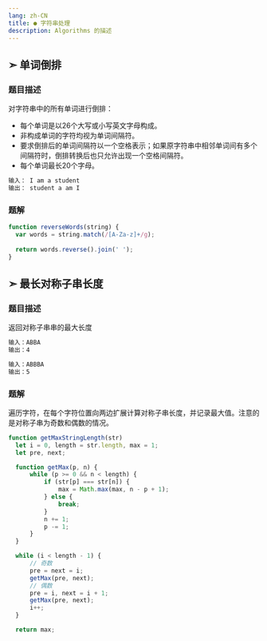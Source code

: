 ```yaml
---
lang: zh-CN
title: ● 字符串处理
description: Algorithms 的描述
---
```


## ➣ 单词倒排

### 题目描述

对字符串中的所有单词进行倒排：

- 每个单词是以26个大写或小写英文字母构成。
- 非构成单词的字符均视为单词间隔符。
- 要求倒排后的单词间隔符以一个空格表示；如果原字符串中相邻单词间有多个间隔符时，倒排转换后也只允许出现一个空格间隔符。
- 每个单词最长20个字母。

```javascript
输入： I am a student
输出： student a am I
```

### 题解

```javascript
function reverseWords(string) {
  var words = string.match(/[A-Za-z]+/g);
  
  return words.reverse().join(' ');
}
```

## ➣ 最长对称子串长度


### 题目描述

返回对称子串串的最大长度

```javascript
输入：ABBA
输出：4

输入：ABBBA
输出：5
```

### 题解

遍历字符，在每个字符位置向两边扩展计算对称子串长度，并记录最大值。注意的是对称子串为奇数和偶数的情况。

```javascript
function getMaxStringLength(str)
  let i = 0, length = str.length, max = 1;
  let pre, next;

  function getMax(p, n) {
      while (p >= 0 && n < length) {
          if (str[p] === str[n]) {
              max = Math.max(max, n - p + 1);
          } else {
              break;
          }
          n += 1;
          p -= 1;
      }
  }

  while (i < length - 1) {
      // 奇数
      pre = next = i;
      getMax(pre, next);
      // 偶数
      pre = i, next = i + 1;
      getMax(pre, next);
      i++;
  }

  return max;
```